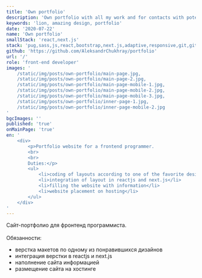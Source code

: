 ```yaml
---
title: 'Own portfolio'
description: 'Own portfolio with all my work and for contacts with potential customers'
keywords: 'lion, amazing design, portfolio'
date: '2020-07-22'
name: 'Own portfolio'
smallStack: 'react,next.js'
stack: 'pug,sass,js,react,bootstrap,next.js,adaptive,responsive,git,github,yarn'
github: 'https://github.com/AleksandrChukhray/portfolio'
url: '/'
role: 'front-end developer'
images: '
    /static/img/posts/own-portfolio/main-page.jpg,
    /static/img/posts/own-portfolio/main-page-2.jpg,
    /static/img/posts/own-portfolio/main-page-mobile-1.jpg,
    /static/img/posts/own-portfolio/main-page-mobile-2.jpg,
    /static/img/posts/own-portfolio/main-page-mobile-3.jpg,
    /static/img/posts/own-portfolio/inner-page-1.jpg,
    /static/img/posts/own-portfolio/inner-page-mobile-2.jpg
'
bgcImages: ''
published: 'true'
onMainPage: 'true'
en: '
    <div>
        <p>Portfolio website for a frontend programmer.
        <br>
        <br>
        Duties:</p>
        <ul>
            <li>coding of layouts according to one of the favorite designs</li>
            <li>integration of layout in reactjs and next.js</li>
            <li>filling the website with information</li>
            <li>website placement on hosting</li>
        </ul>
    </div>
'
---
```

Сайт-портфолио для фронтенд программиста.
<br>
<br>
Обязанности:
- верстка макетов по одному из понравившихся дизайнов
- интеграция верстки в reactjs и next.js
- наполнение сайта информацией
- размещение сайта на хостинге